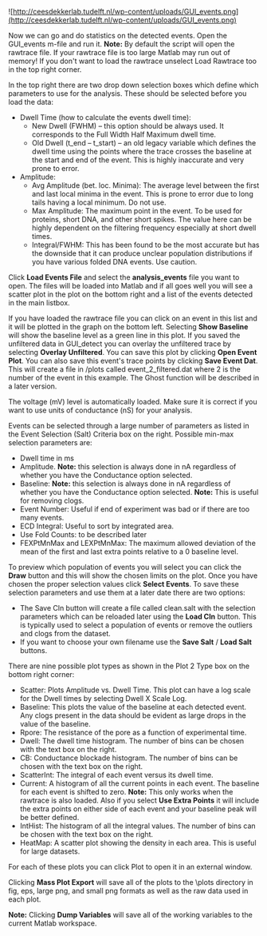 ![http://ceesdekkerlab.tudelft.nl/wp-content/uploads/GUI_events.png](http://ceesdekkerlab.tudelft.nl/wp-content/uploads/GUI_events.png)

Now we can go and do statistics on the detected events. Open the GUI\_events m-file and run it.
**Note:** By default the script will open the rawtrace file. If your rawtrace file is too large Matlab may run out of memory! If you don't want to load the rawtrace unselect Load Rawtrace too in the top right corner.

In the top right there are two drop down selection boxes which define which parameters to use for the analysis. These should be selected before you load the data:
  * Dwell Time (how to calculate the events dwell time):
    * New Dwell (FWHM) – this option should be always used. It corresponds to the Full Width Half Maximum dwell time.
    * Old Dwell (t\_end – t\_start) – an old legacy variable which defines the dwell time using the points where the trace crosses the baseline at the start and end of the event. This is highly inaccurate and very prone to error.
  * Amplitude:
    * Avg Amplitude (bet. loc. Minima): The average level between the first and last local minima in the event. This is prone to error due to long tails having a local minimum. Do not use.
    * Max Amplitude: The maximum point in the event. To be used for proteins, short DNA, and other short spikes. The value here can be highly dependent on the filtering frequency especially at short dwell times.
    * Integral/FWHM: This has been found to be the most accurate but has the downside that it can produce unclear population distributions if you have various folded DNA events. Use caution.

Click **Load Events File** and select the **analysis\_events** file you want to open. The files will be loaded into Matlab and if all goes well you will see a scatter plot in the plot on the bottom right and a list of the events detected in the main listbox.

If you have loaded the rawtrace file you can click on an event in this list and it will be plotted in the graph on the bottom left. Selecting **Show Baseline** will show the baseline level as a green line in this plot. If you saved the unfiltered data in GUI\_detect you can overlay the unfiltered trace by selecting **Overlay Unfiltered**. You can save this plot by clicking **Open Event Plot**. You can also save this event's trace points by clicking **Save Event Dat**. This will create a file in /plots called event\_2\_filtered.dat where 2 is the number of the event in this example. The Ghost function will be described in a later version.

The voltage (mV) level is automatically loaded. Make sure it is correct if you want to use units of conductance (nS) for your analysis.

Events can be selected through a large number of parameters as listed in the Event Selection (Salt) Criteria box on the right. Possible min-max selection parameters are:
  * Dwell time in ms
  * Amplitude. **Note:** this selection is always done in nA regardless of whether you have the Conductance option selected.
  * Baseline: **Note:** this selection is always done in nA regardless of whether you have the Conductance option selected. **Note:** This is useful for removing clogs.
  * Event Number: Useful if end of experiment was bad or if there are too many events.
  * ECD Integral: Useful to sort by integrated area.
  * Use Fold Counts: to be described later
  * FEXPtMnMax and LEXPtMnMax: The maximum allowed deviation of the mean of the first and last extra points relative to a 0 baseline level.

To preview which population of events you will select you can click the **Draw** button and this will show the chosen limits on the plot. Once you have chosen the proper selection values click **Select Events**. To save these selection parameters and use them at a later date there are two options:
  * The Save Cln button will create a file called clean.salt with the selection parameters which can be reloaded later using the **Load Cln** button. This is typically used to select a population of events or remove the outliers and clogs from the dataset.
  * If you want to choose your own filename use the **Save Salt** / **Load Salt** buttons.

There are nine possible plot types as shown in the Plot 2 Type box on the bottom right corner:
  * Scatter: Plots Amplitude vs. Dwell Time. This plot can have a log scale for the Dwell times by selecting Dwell X Scale Log.
  * Baseline: This plots the value of the baseline at each detected event. Any clogs present in the data should be evident as large drops in the value of the baseline.
  * Rpore: The resistance of the pore as a function of experimental time.
  * Dwell: The dwell time histogram. The number of bins can be chosen with the text box on the right.
  * CB: Conductance blockade histogram. The number of bins can be chosen with the text box on the right.
  * ScatterInt: The integral of each event versus its dwell time.
  * Current: A histogram of all the current points in each event. The baseline for each event is shifted to zero. **Note:** This only works when the rawtrace is also loaded. Also if you select **Use Extra Points** it will include the extra points on either side of each event and your baseline peak will be better defined.
  * IntHist: The histogram of all the integral values. The number of bins can be chosen with the text box on the right.
  * HeatMap: A scatter plot showing the density in each area. This is useful for large datasets.

For each of these plots you can click Plot to open it in an external window.

Clicking **Mass Plot Export** will save all of the plots to the \plots directory in fig, eps, large png, and small png formats as well as the raw data used in each plot.

**Note:** Clicking **Dump Variables** will save all of the working variables to the current Matlab workspace.